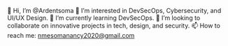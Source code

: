 👋 Hi, I’m @Ardentsoma
👀 I’m interested in DevSecOps, Cybersecurity, and UI/UX Design.
🌱 I’m currently learning  DevSecOps.
💞️ I’m looking to collaborate on innovative projects in tech, design, and security.
📫 How to reach me: nmesomanancy2020@gmail.com

<!---
Ardentsoma/Ardentsoma is a ✨ special ✨ repository because its `README.md` (this file) appears on your GitHub profile.
You can click the Preview link to take a look at your changes.
--->
